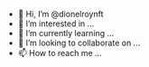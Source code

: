 - 👋 Hi, I’m @dionelroynft
- 👀 I’m interested in ...
- 🌱 I’m currently learning ...
- 💞️ I’m looking to collaborate on ...
- 📫 How to reach me ...

<!---
dionelroynft/dionelroynft is a ✨ special ✨ repository because its `README.md` (this file) appears on your GitHub profile.
You can click the Preview link to take a look at your changes.
--->
